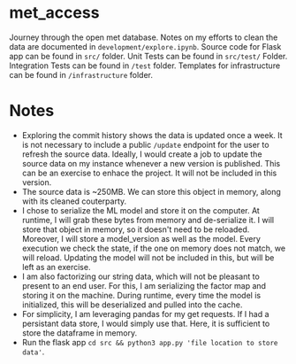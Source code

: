 # met_access
Journey through the open met database. Notes on my efforts to clean the data are documented in `development/explore.ipynb`. Source code for Flask app can be found in `src/` folder. Unit Tests can be found in `src/test/` Folder. Integration Tests can be found in `/test` folder. Templates for infrastructure can be found in `/infrastructure` folder. 

Notes
=====
* Exploring the commit history shows the data is updated once a week. It is not necessary to include a public `/update` endpoint for the user to refresh the source data. Ideally, I would create a job to update the source data on my instance whenever a new version is published. This can be an exercise to enhace the project. It will not be included in this version.
* The source data is ~250MB. We can store this object in memory, along with its cleaned couterparty. 
* I chose to serialize the ML model and store it on the computer. At runtime, I will grab these bytes from memory and de-serialize it. I will store that object in memory, so it doesn't need to be reloaded. Moreover, I will store a model_version as well as the model. Every execution we check the state, if the one on memory does not match, we will reload. Updating the model will not be included in this, but will be left as an exercise.
* I am also factorizing our string data, which will not be pleasant to present to an end user. For this, I am serializing the factor map and storing it on the machine. During runtime, every time the model is initialized, this will be deserialized and pulled into the cache. 
* For simplicity, I am leveraging pandas for my get requests. If I had a persistant data store, I would simply use that. Here, it is sufficient to store the dataframe in memory.
* Run the flask app `cd src && python3 app.py 'file location to store data'`.